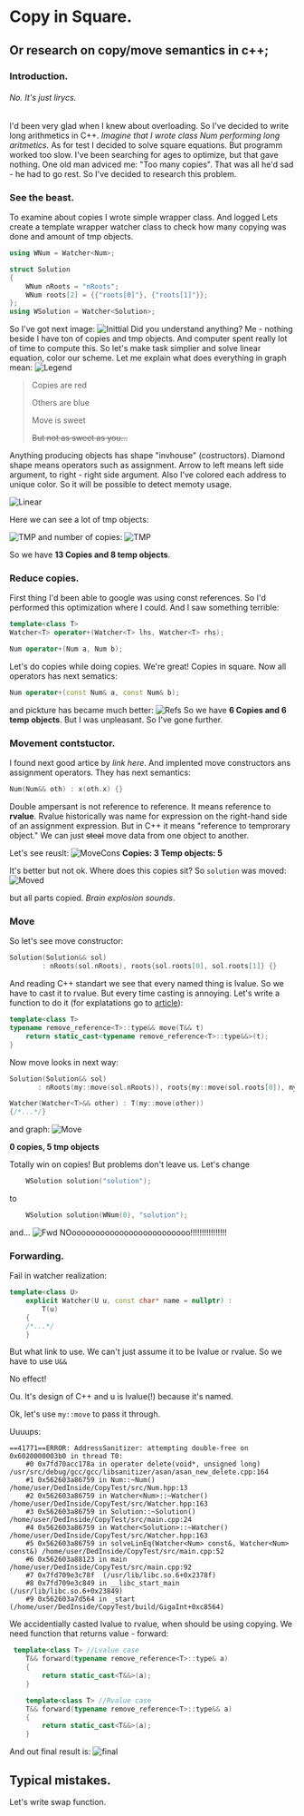 # Copy in Square.
## Or research on copy/move semantics in c++;

### Introduction.
###### No. It's just lirycs.
I'd been very glad when I knew about overloading. So I've decided to write long arithmetics in C++.
*Imagine that I wrote class Num performing long aritmetics.* 
As for test I decided to solve square equations. But programm worked too slow. I've been searching for ages to optimize, but that gave nothing.
One old man adviced me: "Too many copies". That was all he'd sad - he had to go rest. So I've decided to research this problem.

### See the beast. 
To examine about copies I wrote simple wrapper class. And logged 
Lets create a template wrapper watcher class to check how many copying was done and amount of tmp objects.
```C++
using WNum = Watcher<Num>;

struct Solution
{
    WNum nRoots = "nRoots";
    WNum roots[2] = {{"roots[0]"}, {"roots[1]"}};
};
using WSolution = Watcher<Solution>;
```
So I've got next image:
![Inittial](images/00Initial.png)
Did you understand anything? Me - nothing beside I have ton of copies and tmp objects. And computer spent really lot of time to compute this.
So let's make task simplier and solve linear equation, color our scheme.
Let me explain what does everything in graph mean:
![Legend](images/Legend.png)
>Copies are red
>
>Others are blue
>
>Move is sweet
>
>~~But not as sweet as you…~~

Anything producing objects has shape "invhouse" (costructors). Diamond shape means operators such as assignment. Arrow to left means left side argument, to right - right side argument.
Also I've colored each address to unique color. So it will be possible to detect memoty usage.

![Linear](images/1Linear.png)


Here we can see a lot of tmp objects:


![TMP](images/2LinearTMP.png)
and number of copies:
![TMP](images/3LinearCopy.png)

So we have **13 Copies and 8 temp objects**.
### Reduce copies.
First thing I'd been able to google was using const references.
So I'd performed this optimization where I could.
And I saw something terrible:
```C++
template<class T> 
Watcher<T> operator+(Watcher<T> lhs, Watcher<T> rhs);

Num operator+(Num a, Num b);

```
Let's do copies while doing copies. We're great! Copies in square.
Now all operators has next sematics:
```C++
Num operator+(const Num& a, const Num& b);

```
and pickture has became much better:
![Refs](images/4Refs.png)
So we have **6 Copies and 6 temp objects**. 
But I was unpleasant. So I've gone further.

### Movement contstuctor.
I found next good artice by *link here*.
And implented move constructors ans assignment operators.
They has next semantics:
```C++
Num(Num&& oth) : x(oth.x) {}
```
Double ampersant is not reference to reference. It means reference to **rvalue**. Rvalue historically was name for expression on the right-hand side of an assignment expression. But in C++ it means "reference to temprorary object." We can just ~~steal~~ move data from one object to another.

Let's see reuslt:
![MoveCons](images/05MoveCons.png)
**Copies: 3 Temp objects: 5**

It's better but not ok.
Where does this copies sit?
So ```solution``` was moved:
![Moved](images/6MoveCons.png)

but all parts copied. *Brain explosion sounds*.
### Move
So let's see move constructor:
```C++
Solution(Solution&& sol)
        : nRoots(sol.nRoots), roots{sol.roots[0], sol.roots[1]} {}
```
And reading C++ standart we see that every named thing is lvalue.
So we have to cast it to rvalue.
But every time casting is annoying.
Let's write a function to do it (for explatations go to [article](https://habr.com/ru/post/322132/)):
<!-- TODO: More explanations -->
```C++
template<class T>
typename remove_reference<T>::type&& move(T&& t)
    return static_cast<typename remove_reference<T>::type&&>(t);
}
```
Now move looks in next way:
```C++
Solution(Solution&& sol)
       : nRoots(my::move(sol.nRoots)), roots{my::move(sol.roots[0]), my::move(sol.roots[1])} {}

Watcher(Watcher<T>&& other) : T(my::move(other))
{/*...*/}

```
and graph:
![Move](images/7Move.png)

**0 copies, 5 tmp objects**

Totally win on copies! But problems don't leave us.
Let's change
```C++ 
    WSolution solution("solution");
```
to 
```C++ 
    WSolution solution(WNum(0), "solution");
```
and...
![Fwd](images/8Fwc.png)
NOooooooooooooooooooooooooo!!!!!!!!!!!!!!!!
### Forwarding.
Fail in watcher realization:
```C++
template<class U>
    explicit Watcher(U u, const char* name = nullptr) :
        T(u)
    {
    /*...*/
    }
```
But what link to use. We can't just assume it to be lvalue or rvalue.
So we have to use ```U&&```

No effect!

Ou. It's design of C++ and u is lvalue(!) because it's named.

Ok, let's use ```my::move``` to pass it through.

Uuuups:

```
==41771==ERROR: AddressSanitizer: attempting double-free on 0x6020000003b0 in thread T0:
    #0 0x7fd70acc178a in operator delete(void*, unsigned long) /usr/src/debug/gcc/gcc/libsanitizer/asan/asan_new_delete.cpp:164
    #1 0x562603a86759 in Num::~Num() /home/user/DedInside/CopyTest/src/Num.hpp:13
    #2 0x562603a86759 in Watcher<Num>::~Watcher() /home/user/DedInside/CopyTest/src/Watcher.hpp:163
    #3 0x562603a86759 in Solution::~Solution() /home/user/DedInside/CopyTest/src/main.cpp:24
    #4 0x562603a86759 in Watcher<Solution>::~Watcher() /home/user/DedInside/CopyTest/src/Watcher.hpp:163
    #5 0x562603a86759 in solveLinEq(Watcher<Num> const&, Watcher<Num> const&) /home/user/DedInside/CopyTest/src/main.cpp:52
    #6 0x562603a88123 in main /home/user/DedInside/CopyTest/src/main.cpp:92
    #7 0x7fd709e3c78f  (/usr/lib/libc.so.6+0x2378f)
    #8 0x7fd709e3c849 in __libc_start_main (/usr/lib/libc.so.6+0x23849)
    #9 0x562603a7d564 in _start (/home/user/DedInside/CopyTest/build/GigaInt+0xc8564)
```
We accidentially casted lvalue to rvalue, when should be using copying.
We need function that returns value - forward:
<!-- TODO: Some explanations. -->
```C++
 template<class T> //Lvalue case
    T&& forward(typename remove_reference<T>::type& a)
    {
        return static_cast<T&&>(a);
    }

    template<class T> //Rvalue case
    T&& forward(typename remove_reference<T>::type&& a)
    {
        return static_cast<T&&>(a);
    }
```
And out final result is:
![final](images/9Fwc.png)

## Typical mistakes.
Let's write swap function. 
```C++

```

<!-- Only move, only fwd, 2 typical mistakes -->
<!-- Auto git on complie -->